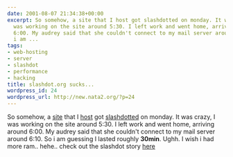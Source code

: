 ```yaml
---
date: 2001-08-07 21:34:38+00:00
excerpt: So somehow, a site that I host got slashdotted on monday. It was crazy, I
  was working on the site around 5:30. I left work and went home, arriving around
  6:00. My audrey said that she couldn't connect to my mail server around 6:10. So
  i am ...
tags:
- web-hosting
- server
- slashdot
- performance
- hacking
title: slashdot.org sucks...
wordpress_id: 24
wordpress_url: http://new.nata2.org/?p=24
---
```


So somehow, a <a href="http://www.audreyhacking.com">site</a> that I <a href="http://www.nata2.com">host</a> got <a href="http://www.tuxedo.org/~esr/jargon/html/entry/slashdot-effect.html">slashdotted</a> on monday. It was crazy, I was working on the site around 5:30. I left work and went home, arriving around 6:00. My audrey said that she couldn't connect to my mail server around 6:10. So i am guessing I lasted roughly <b>30min</b>. Ughh. I wish i had more ram.. hehe.. check out the slashdot story <a href="http://slashdot.org/article.pl?sid=01/08/06/1720254&mode=thread">here</a>